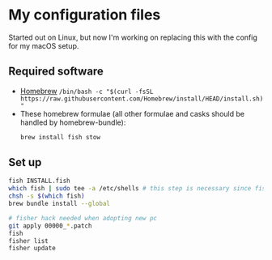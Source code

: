 # My configuration files

Started out on Linux, but now I'm working on replacing this with the config for my macOS setup.

## Required software
* [Homebrew](https://brew.sh/)
  `/bin/bash -c "$(curl -fsSL https://raw.githubusercontent.com/Homebrew/install/HEAD/install.sh)"`
* These homebrew formulae (all other formulae and casks should be handled by homebrew-bundle):
  ```bash
  brew install fish stow
  ```

## Set up
```bash
fish INSTALL.fish
which fish | sudo tee -a /etc/shells # this step is necessary since fish is being installed from homebrew
chsh -s $(which fish)
brew bundle install --global

# fisher hack needed when adopting new pc
git apply 00000_*.patch
fish
fisher list
fisher update
```
